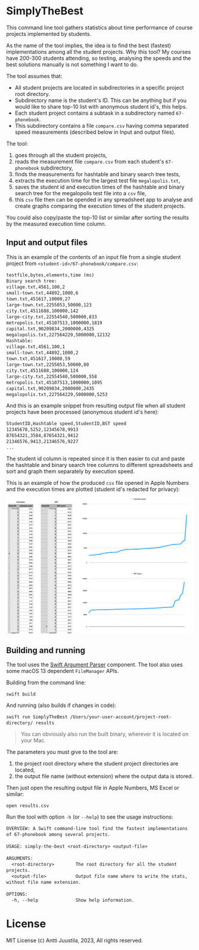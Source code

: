 # SimplyTheBest

This command line tool gathers statistics about time performance of course projects implemented by students.

As the name of the tool implies, the idea is to find the best (fastest) implementations among all the student projects. Why this tool? My courses have 200-300 students attending, so testing, analysing the speeds and the best solutions manually is not something I want to do.

The tool assumes that:

* All student projects are located in subdirectories in a specific project root directory. 
* Subdirectory name is the student's ID. This can be anything but if you would like to share top-10 list with anonymous student id's, this helps.
* Each student project contains a subtask in a subdirectory named `67-phonebook`.
* This subdirectory contains a file `compare.csv` having comma separated speed measurements (described below in Input and output files).

The tool: 

1. goes through all the student projects,
2. reads the measurement file `compare.csv` from each student's `67-phonebook` subdirectory,
3. finds the measurements for hashtable and binary search tree tests,
4. extracts the execution time for the largest test file `megalopolis.txt`,
5. saves the student id and execution times of the hashtable and binary search tree for the megalopolis test file into a `csv` file,
6. this `csv` file then can be opended in any spreadsheet app to analyse and create graphs comparing the execution times of the student projects.

You could also copy/paste the top-10 list or similar after sorting the results by the measured execution time column.

## Input and output files

This is an example of the contents of an input file from a single student project from `<student-id>/67-phonebook/compare.csv`:

```console
testfile,bytes,elements,time (ms)
Binary search tree:
village.txt,4561,100,2
small-town.txt,44892,1000,6
town.txt,451617,10000,27
large-town.txt,2255053,50000,123
city.txt,4511688,100000,142
large-city.txt,22554540,500000,833
metropolis.txt,45107513,1000000,1819
capital.txt,90209834,2000000,4325
megalopolis.txt,227564229,5000000,12132
Hashtable:
village.txt,4561,100,1
small-town.txt,44892,1000,2
town.txt,451617,10000,59
large-town.txt,2255053,50000,80
city.txt,4511688,100000,124
large-city.txt,22554540,500000,558
metropolis.txt,45107513,1000000,1095
capital.txt,90209834,2000000,2435
megalopolis.txt,227564229,5000000,5253
```

And this is an example snippet from resulting output file when all student projects have been processed (anonymous student id's here):

```console
StudentID,Hashtable speed,StudentID,BST speed
12345678,5252,12345678,9913
87654321,3584,87654321,9412
21346576,9413,21346576,9227
...
```
The student id column is repeated since it is then easier to cut and paste the hashtable and binary search tree columns to different spreadsheets and sort and graph them separately by execution speed.

This is an example of how the produced `csv` file opened in Apple Numbers and the execution times are plotted (student id's redacted for privacy):

![Plotted data columns in Apple Numbers](sample-analysis.png)

## Building and running

The tool uses the [Swift Argument Parser](https://github.com/apple/swift-argument-parser) component. The tool also uses some macOS 13 dependent `FileManager` APIs. 

Building from the command line:

```console
swift build
```

And running (also builds if changes in code):

```console
swift run SimplyTheBest /Users/your-user-account/project-root-directory/ results
```

> You can obviously also run the built binary, wherever it is located on your Mac.

The parameters you must give to the tool are:

1. the project root directory where the student project directories are located,
2. the output file name (without extension) where the output data is stored.

Then just open the resulting output file in Apple Numbers, MS Excel or similar:

```console
open results.csv
```

Run the tool with option `-h` (or `--help`) to see the usage instructions:

```console
OVERVIEW: A Swift command-line tool find the fastest implementations of 67-phonebook among several projects.

USAGE: simply-the-best <root-directory> <output-file>

ARGUMENTS:
  <root-directory>        The root directory for all the student projects.
  <output-file>           Output file name where to write the stats, without file name extension.

OPTIONS:
  -h, --help              Show help information.
```

# License

MIT License
(c) Antti Juustila, 2023, All rights reserved.

